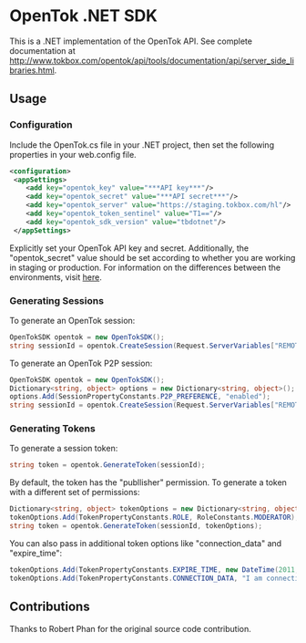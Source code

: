 # OpenTok .NET SDK
This is a .NET implementation of the OpenTok API. See complete documentation at http://www.tokbox.com/opentok/api/tools/documentation/api/server_side_libraries.html.

## Usage

### Configuration

Include the OpenTok.cs file in your .NET project, then set the following properties in your web.config file.

```xml
<configuration>
 <appSettings>
    <add key="opentok_key" value="***API key***"/>
    <add key="opentok_secret" value="***API secret***"/>
    <add key="opentok_server" value="https://staging.tokbox.com/hl"/>
    <add key="opentok_token_sentinel" value="T1=="/>
    <add key="opentok_sdk_version" value="tbdotnet"/>
 </appSettings>
```

Explicitly set your OpenTok API key and secret. Additionally, the "opentok_secret" value should be set according to whether you are working in staging or production. For information on the differences between the environments, visit [here](http://www.tokbox.com/opentok/api/tools/js/documentation/overview/production.html).

### Generating Sessions

To generate an OpenTok session:

```csharp
OpenTokSDK opentok = new OpenTokSDK();
string sessionId = opentok.CreateSession(Request.ServerVariables["REMOTE_ADDR"]);
```

To generate an OpenTok P2P session:

```csharp
OpenTokSDK opentok = new OpenTokSDK();
Dictionary<string, object> options = new Dictionary<string, object>();
options.Add(SessionPropertyConstants.P2P_PREFERENCE, "enabled");
string sessionId = opentok.CreateSession(Request.ServerVariables["REMOTE_ADDR"], options);
```

### Generating Tokens

To generate a session token:

```csharp
string token = opentok.GenerateToken(sessionId);
```

By default, the token has the "publlisher" permission. To generate a token with a different set of permissions:

```csharp
Dictionary<string, object> tokenOptions = new Dictionary<string, object>();
tokenOptions.Add(TokenPropertyConstants.ROLE, RoleConstants.MODERATOR);
string token = opentok.GenerateToken(sessionId, tokenOptions);
```

You can also pass in additional token options like "connection_data" and "expire_time":

```csharp
tokenOptions.Add(TokenPropertyConstants.EXPIRE_TIME, new DateTime(2011, 11, 17)); // A token that expires on 2011-11-17
tokenOptions.Add(TokenPropertyConstants.CONNECTION_DATA, "I am connection metadata passed down to all clients");
```
## Contributions

Thanks to Robert Phan for the original source code contribution.
